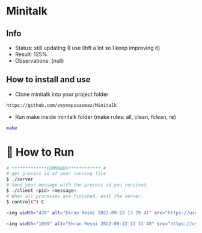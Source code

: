 # Minitalk

## Info

- Status: still updating (I use libft a lot so I keep improving it)
- Result: 125%
- Observations: (null)

## How to install and use

- Clone minitalk into your project folder

```sh
https://github.com/zeynepssasmaz/Minitalk
```

- Run make inside minitalk folder (make rules: all, clean, fclean, re)

```sh
make
```


# :construction_worker: How to Run
```bash
# *************COMMANDS************ #
# get process id of your running file
$ ./server
# Send your message with the process id you received
$ ./client <pid> <message>
# When all processes are finished, exit the server.
$ control(^) C

<img width="430" alt="Ekran Resmi 2022-09-22 13 29 41" src="https://user-images.githubusercontent.com/102350433/191724690-59346a6b-60a6-47e3-929f-c9f8f9f4a43f.png">

<img width="1009" alt="Ekran Resmi 2022-09-22 13 31 48" src="https://user-images.githubusercontent.com/102350433/191724729-f6e6b38d-9c86-40ab-94ac-d3c5f7ce8134.png">

